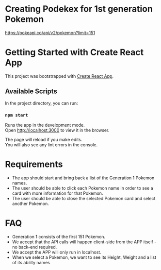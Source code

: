 # Creating Podekex for 1st generation Pokemon
https://pokeapi.co/api/v2/pokemon?limit=151

# Getting Started with Create React App

This project was bootstrapped with [Create React App](https://github.com/facebook/create-react-app).

## Available Scripts

In the project directory, you can run:

### `npm start`

Runs the app in the development mode.\
Open [http://localhost:3000](http://localhost:3000) to view it in the browser.

The page will reload if you make edits.\
You will also see any lint errors in the console.

# Requirements

- The app should start and bring back a list of the Generation 1 Pokemon names.
- The user should be able to click each Pokemon name in order to see a card with more
information for that Pokemon.
- The user should be able to close the selected Pokemon card and select another
Pokemon.

# FAQ
- Generation 1 consists of the first 151 Pokemon.
- We accept that the API calls will happen client-side from the APP itself - no back-end
required.
- We accept the APP will only run in localhost.
- When we select a Pokemon, we want to see its Height, Weight and a list of its ability
names
